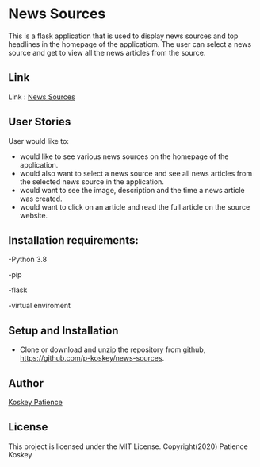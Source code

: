 # News Sources
This is a flask application that is used to display news sources and top headlines in the homepage of the applicatiom. The user can select a
news source and get to view all the news articles from the source.

## Link

Link : [News Sources](https://newssources-koskey.herokuapp.com/)

## User Stories
User would like to: 
- would like to see various news sources on the homepage of the application.
- would also want to select a news source and see all news articles from the selected news source in the application.
- would want to see the image, description and the time a news article was created.
- would want to click on an article and read the full article on the source website.

## Installation requirements:
-Python 3.8

-pip

-flask

-virtual enviroment



## Setup and Installation
- Clone or download and unzip the repository from github, https://github.com/p-koskey/news-sources.

## Author
[Koskey Patience](https://github.com/p-koskey)

## License
This project is licensed under the MIT License. 
Copyright(2020) Patience Koskey
